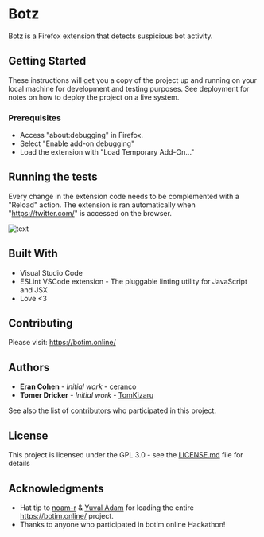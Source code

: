 # Botz

Botz is a Firefox extension that detects suspicious bot activity.

## Getting Started

These instructions will get you a copy of the project up and running on your local machine for development and testing purposes. See deployment for notes on how to deploy the project on a live system.

### Prerequisites

* Access "about:debugging" in Firefox.
* Select "Enable add-on debugging"
* Load the extension with "Load Temporary Add-On..."

## Running the tests

Every change in the extension code needs to be complemented with a "Reload" action.
The extension is ran automatically when "https://twitter.com/" is accessed on the browser.

![text](https://i.imgur.com/QJCKPyv.png)

## Built With

* Visual Studio Code
* ESLint VSCode extension - The pluggable linting utility for JavaScript and JSX
* Love <3

## Contributing

Please visit: https://botim.online/ 

## Authors

* **Eran Cohen** - *Initial work* - [ceranco](https://github.com/ceranco)
* **Tomer Dricker** - *Initial work* - [TomKizaru](https://github.com/TomKizaru)

See also the list of [contributors](https://github.com/botimonline/Botz/contributors) who participated in this project.

## License

This project is licensed under the GPL 3.0 - see the [LICENSE.md](LICENSE) file for details

## Acknowledgments

* Hat tip to [noam-r](https://github.com/noam-r) & [Yuval Adam](https://github.com/yuvadm) for leading the entire https://botim.online/ project.
* Thanks to anyone who participated in botim.online Hackathon!
